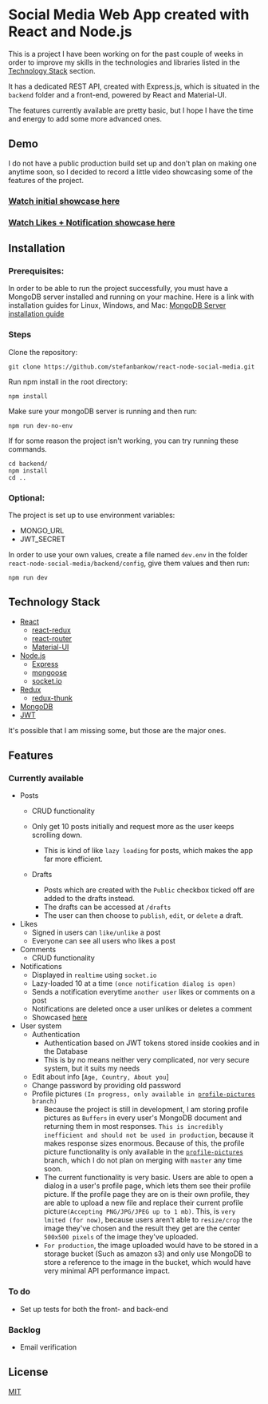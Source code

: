 # Social Media Web App created with React and Node.js

This is a project I have been working on for the past couple of weeks in order to improve my skills in the technologies and libraries listed in the [Technology Stack](#technology-stack) section.

It has a dedicated REST API, created with Express.js, which is situated in the `backend` folder and a front-end, powered by React and Material-UI.

The features currently available are pretty basic, but I hope I have the time and energy to add some more advanced ones.

## Demo

I do not have a public production build set up and don't plan on making one anytime soon, so I decided to record a little video showcasing some of the features of the project.
 ### [Watch initial showcase here](https://www.youtube.com/watch?v=1NgSvF1UU8Q&feature=youtu.be&ab_channel=Bankov)
 ### [Watch Likes + Notification showcase here](https://youtu.be/WUhsjtGoAr4)



## Installation

### Prerequisites:
In order to be able to run the project successfully, you must have a MongoDB server installed and running on your machine. Here is a link with installation guides for Linux, Windows, and Mac: [MongoDB Server installation guide](https://docs.mongodb.com/manual/administration/install-community/)

### Steps


Clone the repository:
```
git clone https://github.com/stefanbankow/react-node-social-media.git
```

Run npm install in the root directory:
```
npm install
```

Make sure your mongoDB server is running and then run:

```
npm run dev-no-env
```

If for some reason the project isn't working, you can try running these commands. 
```
cd backend/
npm install
cd ..
```


### Optional:
The project is set up to use environment variables:
- MONGO_URL
- JWT_SECRET

In order to use your own values, create a file named `dev.env` in the folder `react-node-social-media/backend/config`, give them values and then run:
```
npm run dev
```


## Technology Stack

- [React](https://reactjs.org/)
  - [react-redux](https://react-redux.js.org/)
  - [react-router](https://reactrouter.com/)
  - [Material-UI](https://material-ui.com/)
- [Node.js](https://nodejs.org/en/)
  - [Express](https://expressjs.com/)
  - [mongoose](https://mongoosejs.com/)
  - [socket.io](https://socket.io/)
- [Redux](https://redux.js.org/)
  - [redux-thunk](https://github.com/reduxjs/redux-thunk)
- [MongoDB](https://www.mongodb.com/)
- [JWT](https://jwt.io/)

It's possible that I am missing some, but those are the major ones.

## Features


### Currently available
- Posts
  - CRUD functionality
  - Only get 10 posts initially and request more as the user keeps scrolling down.
    - This is kind of like `lazy loading` for posts, which makes the app far more efficient.

  - Drafts
    - Posts which are created with the `Public` checkbox ticked off are added to the drafts instead.
    - The drafts can be accessed at `/drafts`
    - The user can then choose to `publish`, `edit`, or `delete` a draft.
- Likes
  - Signed in users can `like/unlike` a post
  - Everyone can see all users who likes a post
- Comments
  - CRUD functionality
- Notifications
  - Displayed in `realtime` using `socket.io`
  - Lazy-loaded 10 at a time `(once notification dialog is open)`
  - Sends a notification everytime `another user` likes or comments on a post
  - Notifications are deleted once a user unlikes or deletes a comment
  - Showcased [here](https://youtu.be/WUhsjtGoAr4)
- User system
  - Authentication
    - Authentication based on JWT tokens stored inside cookies and in the Database
    - This is by no means neither very complicated, nor very secure system, but it suits my needs
  - Edit about info [`Age, Country, About you`]
  - Change password by providing old password
  - Profile pictures <code>(In progress, only available in [profile-pictures](https://github.com/stefanbankow/react-node-social-media/tree/profile-pictures) branch)</code>
    - Because the project is still in development, I am storing profile pictures as `Buffers` in every user's MongoDB document and returning them in most responses. `This is incredibly inefficient and should not be used in production`, because it makes response sizes enormous. Because of this, the profile picture functionality is only available in the [`profile-pictures`](https://github.com/stefanbankow/react-node-social-media/tree/profile-pictures) branch, which I do not plan on merging with `master` any time soon.
    - The current functionality is very basic. Users are able to open a dialog in a user's profile page, which lets them see their profile picture. If the profile page they are on is their own profile, they are able to upload a new file and replace their current profile picture`(Accepting PNG/JPG/JPEG up to 1 mb)`. This, is `very lmited (for now)`, because users aren't able to `resize/crop` the image they've chosen and the result they get are the center `500x500 pixels` of the image they've uploaded.
    - `For production`, the image uploaded would have to be stored in a storage bucket (Such as amazon s3) and only use MongoDB to store a reference to the image in the bucket, which would have very minimal API performance impact.

### To do
- Set up tests for both the front- and back-end



### Backlog
- Email verification
  
## License
[MIT](https://choosealicense.com/licenses/mit/)

